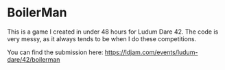 # BoilerMan
This is a game I created in under 48 hours for Ludum Dare 42. The code is very messy, as it always tends to be when I do these competitions.

You can find the submission here: https://ldjam.com/events/ludum-dare/42/boilerman
